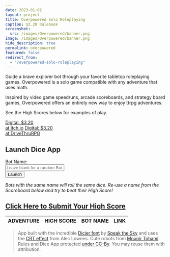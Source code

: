 ```yaml
---
date: 2023-01-02
layout: project
title: Overpowered Solo Roleplaying
caption: $3.20 Rulebook
screenshot:
  src: /images/Overpowered/banner.png
image: /images/Overpowered/banner.png
hide_description: true
permalink: overpowered
featured: false
redirect_from:
  - "/overpowered-solo-roleplaying"
---
```


Guide a brave explorer bot through your favorite tabletop roleplaying games. Overpowered is a solo game compatible with any adventure that uses math.

Inspired by video game speedruns, arcade scoreboards, and strategy board games, Overpowered offers an entirely new way to enjoy ttrpg adventures.

See the High Scores below for examples of play.

<div class="shopping-buttons">
<a target="_blank" href="https://technicalgrimoire.itch.io/overpowered-solo-roleplaying" class="btn btn-primary itchBTN">Digital: $3.20<br>at Itch.io</a>
<a target="_blank" href="https://www.drivethrurpg.com/product/421856/Overpowered-Solo-Roleplaying" class="btn btn-primary dtrpgBTN">Digital: $3.20<br>at DriveThruRPG</a>
</div>

## Launch Dice App

<form class="form-inline" target="_blank" action="/overpowered-app" method="get" >
  <div class="form-group">
    Bot Name: 
  </div>
  <div class="form-group col-6 mx-sm-3">
      <input style="width: inherit;" type="text" name="name" class="form-control" id="botName" placeholder="Leave blank for a random Bot name">
  </div>
  <button type="submit" class="btn btn-primary">Launch</button>
</form>

_Bots with the same name will roll the same dice. Re-use a name from the Scoreboard below and try to beat their High Score!_

## [Click Here to Submit Your High Score](https://docs.google.com/forms/d/e/1FAIpQLSdEXARUVTmTKCAVsnur_qb3Wj-nu7fMiXfNMBGnhINsNBbrBw/viewform?usp=sf_link)

<table class="overpowered-scores" id="overpowered-table">
    <thead>
        <tr>
            <th>ADVENTURE</th>
            <th>HIGH SCORE</th>
            <th>BOT NAME</th>
            <th>LINK</th>
        </tr>
    </thead>
</table>

> App built with the incredible [Dicier font](https://speakthesky.itch.io/typeface-dicier) by [Speak the Sky](https://speakthesky.com/) and uses the [CRT effect](http://aleclownes.com/2017/02/01/crt-display.html) from Alec Lownes. Cute robots from [Mounir Tohami](https://mounirtohami.itch.io/26-animated-pixelart-robots). Rules and Dice App protected [under CC-By](https://creativecommons.org/licenses/by/4.0/). You may reuse them with attribution.

<script>
//get the json file and parse it 
fetch('https://docs.google.com/spreadsheets/d/1uwQ7oMT0iNbTsIxKXU7_7ufZijF1L6jbDpr6qdX60Ew/gviz/tq?tqx=out:json&sheet=Responses1&header=1')
  .then(
    function (response) {
      if (response.status !== 200) {
        console.log('Looks like there was a problem. Status Code: ' +
          response.status);
        return;
      }

      // Examine the text in the response
      response.text().then(function (data) {

        // break the textblock into an array of lines
        var lines = data.split('\n');
        // remove one line, starting at the first position
        lines.splice(0, 1);
        // join the array back into a single string
        var dataText = lines.join('\n');

        responseJSON = JSON.parse(
          dataText.replace(/(^google\.visualization\.Query\.setResponse\(|\);$)/g, '')
        );

        console.log(responseJSON);

        //Build out the table from JSON data
        const tbl = document.getElementById('overpowered-table');
        const tblBody = document.createElement("tbody");

        /** GOOGLE SHEET COLs 
         * 0 - timestamp
         * 1 - name
         * 2 - name link
         * 3 - adventure
         * 4 - adventure Link
         * 5 - playthrough link
         * 6 - score
         * 7 - bot name
         * 8 - email (DISABLED)
         **/

        for (let i = 0; i < responseJSON.table.rows.length; i++) { //for each row
          const row = document.createElement("tr");

          console.log("ADVENTURE");

          //ADVENTURE
          advCell = document.createElement("td");
          advHTML = "";
          advHTML = responseJSON.table.rows[i].c[3].v;
          if (responseJSON.table.rows[i].c[4]?.v) {
            advHTML = "<a target=\"_blank\" href=\"" + responseJSON.table.rows[i].c[4].v + "\">" + advHTML + "</a>";
          }
          advCell.innerHTML = advHTML;
          row.appendChild(advCell);

          console.log("HIGH SCORE");

          //HIGH SCORE
          scoreCell = document.createElement("td");
          scoreHTML = "";
          scoreHTML = responseJSON.table.rows[i].c[6].v + " Overpower<br>by ";
          if (responseJSON.table.rows[i].c[2]?.v) {
            scoreHTML = scoreHTML + "<a target=\"_blank\" href=\"" + responseJSON.table.rows[i].c[2].v + "\">" + responseJSON.table.rows[i].c[1].v + "</a>";
          } else {
            scoreHTML = scoreHTML + responseJSON.table.rows[i].c[1].v;
          }
          scoreCell.innerHTML = scoreHTML;
          row.appendChild(scoreCell);

          console.log("BOT NAME");

          //BOT NAME
          botCell = document.createElement("td");
          botHTML = "<a target=\"_blank\" href=\"/overpowered-app?name=" + responseJSON.table.rows[i].c[7].v + "\">" + responseJSON.table.rows[i].c[7].v + "</a>";
          botCell.innerHTML = botHTML;
          row.appendChild(botCell);

          console.log("LINK");

          //Playthrough LINK
          playCell = document.createElement("td");
          if (responseJSON.table.rows[i].c[5]?.v) {
            playHTML = "<a target=\"_blank\" href=\"" + responseJSON.table.rows[i].c[5].v + "\">LINK</a>";
            playCell.innerHTML = playHTML;
          }
          row.appendChild(playCell);

          //finally, append the row to the body
          tblBody.appendChild(row);
        }
        //append the body to the table itself
        tbl.appendChild(tblBody);
      });
    }
  )
  .catch(function (err) {
    console.log('Fetch Error :-S', err);
  });

</script>
